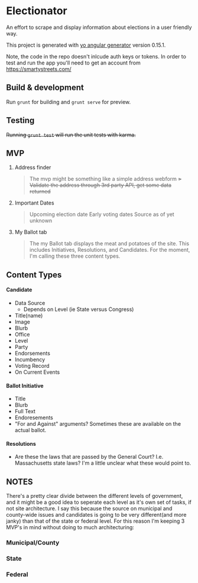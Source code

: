 # Electionator
An effort to scrape and display information about elections in a user friendly way.

This project is generated with [yo angular generator](https://github.com/yeoman/generator-angular)
version 0.15.1.

Note, the code in the repo doesn't inlcude auth keys or tokens. In order to test and run the app you'll need to get an account from https://smartystreets.com/

## Build & development

Run `grunt` for building and `grunt serve` for preview.

## Testing

~~Running `grunt test` will run the unit tests with karma.~~


## MVP
1. Address finder
 	> The mvp might be something like a simple address webform
  ~~> Validate the address through 3rd party API, get some data returned~~
2. Important Dates
 	> Upcoming election date
 	> Early voting dates
 	> Source as of yet unknown
 3. My Ballot tab
 	> The my Ballot tab displays the meat and potatoes of the site. This includes Initiatives, Resolutions, and Candidates. For the moment, I'm calling these three content types.

## Content Types
#### Candidate
- Data Source
	- Depends on Level (ie State versus Congress)
- Title(name)
- Image
- Blurb
- Office
- Level
- Party
- Endorsements
- Incumbency
- Voting Record
- On Current Events
#### Ballot Initiative
- Title
- Blurb
- Full Text
- Endoresements
- "For and Against" arguments? Sometimes these are available on the actual ballot.
#### Resolutions
- Are these the laws that are passed by the General Court? I.e. Massachusetts state laws? I'm a little unclear what these would point to.

## NOTES
There's a pretty clear divide between the different levels of government, and it might be a good idea to seperate each level as it's own set of tasks, if not site architecture. I say this because the source on municipal and county-wide issues and candidates is going to be very different(and more janky) than that of the state or federal level. For this reason I'm keeping 3 MVP's in mind without doing to much architecturing:

### Municipal/County
### State
### Federal
